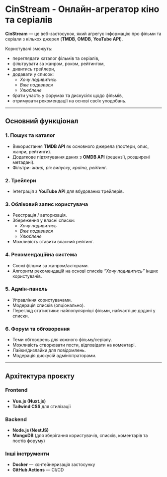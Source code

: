 # CinStream - Онлайн-агрегатор кіно та серіалів

**CinStream** — це веб-застосунок, який агрегує інформацію про фільми та серіали з кількох джерел (**TMDB**, **OMDB**, **YouTube API**).  

Користувачі зможуть:
- переглядати каталог фільмів та серіалів,
- фільтрувати за жанром, роком, рейтингом,
- дивитись трейлери,
- додавати у список:  
  - *Хочу подивитись*  
  - *Вже подивився*  
  - *Улюблене*
- брати участь у форумах та дискусіях щодо фільмів,
- отримувати рекомендації на основі своїх уподобань.

---

## Основний функціонал

### 1. Пошук та каталог
- Використання **TMDB API** як основного джерела (постери, опис, жанри, рейтинги).  
- Додаткове підтягування даних з **OMDB API** (рецензії, розширені метадані).  
- Фільтри: *жанр, рік випуску, країна, рейтинг*.  

### 2. Трейлери
- Інтеграція з **YouTube API** для вбудованих трейлерів.  

### 3. Обліковий запис користувача
- Реєстрація / авторизація.  
- Збереження у власні списки:  
  - *Хочу подивитись*  
  - *Вже подивився*  
  - *Улюблене*  
- Можливість ставити власний рейтинг.  

### 4. Рекомендаційна система
- Схожі фільми за жанром/акторами.  
- Алгоритм рекомендацій на основі списків *“Хочу подивитись”* інших користувачів.  

### 5. Адмін-панель
- Управління користувачами.  
- Модерація списків (опціонально).  
- Перегляд статистики: найпопулярніші фільми, найчастіше додані у списки.  

### 6. Форум та обговорення
- Теми обговорень для кожного фільму/серіалу.  
- Можливість створювати пости, відповідати на коментарі.  
- Лайки/дизлайки для повідомлень.  
- Модерація дискусій адміністраторами.  

---

## Архітектура проєкту

### Frontend
- **Vue.js (Nuxt.js)**  
- **Tailwind CSS** для стилізації  

### Backend
- **Node.js (NestJS)**  
- **MongoDB** (для зберігання користувачів, списків, коментарів та постів форуму)  

### Інші інструменти
- **Docker** — контейнеризація застосунку  
- **GitHub Actions** — CI/CD  